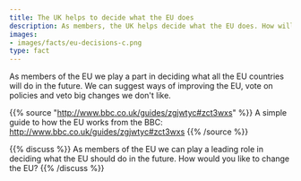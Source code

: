 ```yaml
---
title: The UK helps to decide what the EU does
description: As members, the UK helps decide what the EU does. How will Brexit affect you?
images:
- images/facts/eu-decisions-c.png
type: fact
---
```


As members of the EU we play a part in deciding what all the EU countries will do in the future.
We can suggest ways of improving the EU, vote on policies and veto big changes we don't like.

{{% source "http://www.bbc.co.uk/guides/zgjwtyc#zct3wxs" %}}
A simple guide to how the EU works from the BBC:
http://www.bbc.co.uk/guides/zgjwtyc#zct3wxs
{{% /source %}}

{{% discuss %}}
As members of the EU we can play a leading role in deciding what the EU should do in the future. How would you like to change the EU?
{{% /discuss %}}
